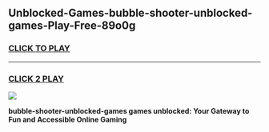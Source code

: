 
## Unblocked-Games-bubble-shooter-unblocked-games-Play-Free-89o0g
<h3>
<a href="https://premium76.site?title=bubble-shooter-unblocked-games&ref=21A">CLICK TO PLAY</a></h3>
<hr>

<h3>
<a href="https://premium76.site?title=bubble-shooter-unblocked-games&ref=21A">CLICK 2 PLAY</a>
  
</h3>

<a href="https://premium76.site?title=bubble-shooter-unblocked-games&ref=21A"><img src="https://clearcache.store/games.png"></a>


**bubble-shooter-unblocked-games games unblocked: Your Gateway to Fun and Accessible Online Gaming**
